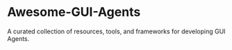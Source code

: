 # Awesome-GUI-Agents
A curated collection of resources, tools, and frameworks for developing GUI Agents.

